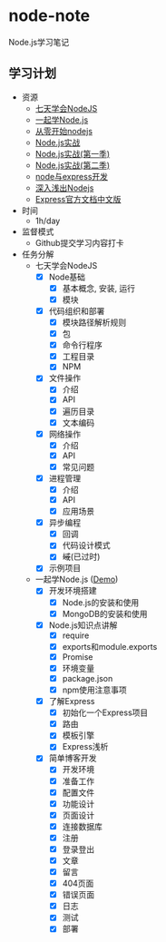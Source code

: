 # node-note
Node.js学习笔记

## 学习计划

* 资源
    - [七天学会NodeJS](https://www.lvtao.net/content/book/node.js.htm)
    - [一起学Node.js](https://github.com/nswbmw/N-blog)
    - [从零开始nodejs](http://blog.fens.me/series-nodejs/)
    - [Node.js实战](https://book.douban.com/subject/25870705/)
    - [Node.js实战(第一季)](https://book.douban.com/subject/25867920/)
    - [Node.js实战(第二季)](https://book.douban.com/subject/26642320/)
    - [node与express开发](https://book.douban.com/subject/26301434/)
    - [深入浅出Nodejs](https://book.douban.com/subject/25768396/)
    - [Express官方文档中文版](http://www.expressjs.com.cn/)
* 时间
    - 1h/day
* 监督模式
    - Github提交学习内容打卡
* 任务分解
    - 七天学会NodeJS
        - [x] Node基础
            - [x] 基本概念, 安装, 运行
            - [x] 模块
        - [x] 代码组织和部署
            - [x] 模块路径解析规则
            - [x] 包
            - [x] 命令行程序
            - [x] 工程目录
            - [x] NPM
        - [x] 文件操作
            - [x] 介绍
            - [x] API
            - [x] 遍历目录
            - [x] 文本编码
        - [x] 网络操作
            - [x] 介绍
            - [x] API
            - [x] 常见问题
        - [x] 进程管理
            - [x] 介绍
            - [x] API
            - [x] 应用场景
        - [x] 异步编程
            - [x] 回调
            - [x] 代码设计模式
            - [x] ~~域~~(已过时)
        - [x] 示例项目
    - 一起学Node.js ([Demo](https://github.com/lixplor/node-blog))
        - [x] 开发环境搭建
            - [x] Node.js的安装和使用
            - [x] MongoDB的安装和使用
        - [x] Node.js知识点讲解
            - [x] require
            - [x] exports和module.exports
            - [x] Promise
            - [x] 环境变量
            - [x] package.json
            - [x] npm使用注意事项
        - [x] 了解Express
            - [x] 初始化一个Express项目
            - [x] 路由
            - [x] 模板引擎
            - [x] Express浅析
        - [x] 简单博客开发
            - [x] 开发环境 
            - [x] 准备工作
            - [x] 配置文件
            - [x] 功能设计
            - [x] 页面设计
            - [x] 连接数据库
            - [x] 注册
            - [x] 登录登出
            - [x] 文章
            - [x] 留言
            - [x] 404页面
            - [x] 错误页面
            - [x] 日志
            - [x] 测试
            - [x] 部署
